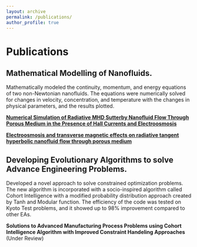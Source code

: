 ```yaml
---
layout: archive
permalink: /publications/
author_profile: true
---
```


# Publications


## Mathematical Modelling of Nanofluids.
Mathematically modeled the continuity, momentum, and energy equations of two non-Newtonian nanofluids. The equations were numerically solved for changes in velocity, concentration, and temperature with the changes in physical parameters, and the results plotted.

**[Numerical Simulation of Radiative MHD Sutterby Nanofluid Flow Through Porous Medium in the Presence of Hall Currents and Electroosmosis](https://doi.org/10.1007/s40819-021-00971-1)**

**[Electroosmosis and transverse magnetic effects on radiative tangent hyperbolic nanofluid flow through porous medium](https://doi.org/10.1080/01430750.2020.1862912)**

## Developing Evolutionary Algorithms to solve Advance Engineering Problems.
Developed a novel approach to solve constrained optimization problems. The new algorithm is incorporated with a socio-inspired algorithm called Cohort Intelligence with a modified probability distribution approach created by Tanh and Modular function. The efficiency of the code was tested on Kyoto Test problems, and it showed up to 98% improvement compared to other EAs.

**Solutions to Advanced Manufacturing Process Problems using Cohort Intelligence Algorithm with Improved Constraint Handeling Approaches** (Under Review)
